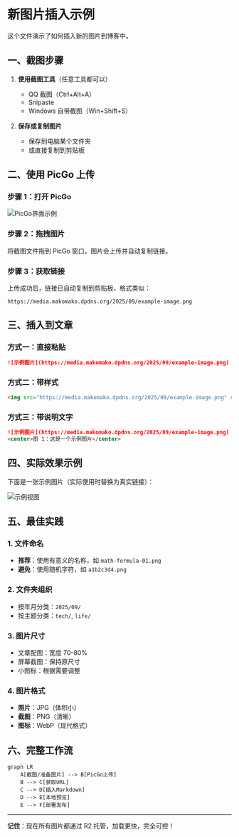 # 新图片插入示例

这个文件演示了如何插入新的图片到博客中。

## 一、截图步骤

1. **使用截图工具**（任意工具都可以）
   - QQ 截图（Ctrl+Alt+A）
   - Snipaste
   - Windows 自带截图（Win+Shift+S）

2. **保存或复制图片**
   - 保存到电脑某个文件夹
   - 或直接复制到剪贴板

## 二、使用 PicGo 上传

### 步骤 1：打开 PicGo
![PicGo界面示例](https://example.com/picgo-ui.png)

### 步骤 2：拖拽图片
将截图文件拖到 PicGo 窗口，图片会上传并自动复制链接。

### 步骤 3：获取链接
上传成功后，链接已自动复制到剪贴板，格式类似：
```
https://media.makomako.dpdns.org/2025/09/example-image.png
```

## 三、插入到文章

### 方式一：直接粘贴
```markdown
![示例图片](https://media.makomako.dpdns.org/2025/09/example-image.png)
```

### 方式二：带样式
```markdown
<img src="https://media.makomako.dpdns.org/2025/09/example-image.png" style="width: 70%">
```

### 方式三：带说明文字
```markdown
![示例图片](https://media.makomako.dpdns.org/2025/09/example-image.png)
<center>图 1：这是一个示例图片</center>
```

## 四、实际效果示例

下面是一张示例图片（实际使用时替换为真实链接）：

![示例视图](https://media.makomako.dpdns.org/2025/09/demo.png)

## 五、最佳实践

### 1. 文件命名
- **推荐**：使用有意义的名称，如 `math-formula-01.png`
- **避免**：使用随机字符，如 `a1b2c3d4.png`

### 2. 文件夹组织
- 按年月分类：`2025/09/`
- 按主题分类：`tech/`, `life/`

### 3. 图片尺寸
- 文章配图：宽度 70-80%
- 屏幕截图：保持原尺寸
- 小图标：根据需要调整

### 4. 图片格式
- **照片**：JPG（体积小）
- **截图**：PNG（清晰）
- **图标**：WebP（现代格式）

## 六、完整工作流

```mermaid
graph LR
    A[截图/准备图片] --> B[PicGo上传]
    B --> C[获取URL]
    C --> D[插入Markdown]
    D --> E[本地预览]
    E --> F[部署发布]
```

---

**记住**：现在所有图片都通过 R2 托管，加载更快，完全可控！